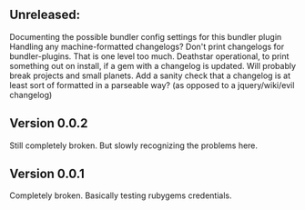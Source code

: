 ## Unreleased:
  Documenting the possible bundler config settings for this bundler plugin
  Handling any machine-formatted changelogs?
  Don't print changelogs for bundler-plugins. That is one level too much.
  Deathstar operational, to print something out on install, if a gem with a changelog is updated. Will probably break projects and small planets.
  Add a sanity check that a changelog is at least sort of formatted in a parseable way? (as opposed to a jquery/wiki/evil changelog)

## Version 0.0.2
  Still completely broken. But slowly recognizing the problems here.

## Version 0.0.1
  Completely broken. Basically testing rubygems credentials. 
